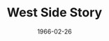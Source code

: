 ---
title: West Side Story
date: 1966-02-26
closing_date: 1966-03-05
layout: productions
featured_image: 
image_caption:
image_credit:
playbill:
category:
Theatre: Theatre Jacksonville
Venue: Little Theatre
cast:
  Riff: Frank Spolar
  Tony: Seth Wright
  Action: Alan Gjustiss
  A-Rab: Tom Bridwell
  Baby John: Conrad Peterson
  Big Deal: Bill Milton
  Diesel: Elliott Baker
  Graziella: Shirley Lightbody
  Velma: Sharon Bray
  Clarice: Ann Perez
  Pauline: Carlie Abersold
  Hazel: Darby Nelson
  Anybodys: Barbara Goodman
  Bernardo: Nolan Dingman
  Maria: Gayle Swymer
  Anita: Connie Haines
  Chino: Fernando Velandia
  Nibbles: don Jusko
  Pepe: Frank Nearhoof
  Anxious: Billy Silverman
  Consuelo: Robin Yancey
  Rosalia: Lia Olmo
  Teresita: Bonnie Stewart
  Francisca: Patsy Feinberg
  Estella: Sarah Jo Berman
  Margarita: Donna Freyberg
  Doc: Ernest Goldsmith
  Schrank: Charles Brock
  Krupke: Sid Backer
  Glad Hand: Marshall Grauer
crew:
  Director: George Ballis
  Production Designer: Larry Riddle
  Choreographer: Frank Spolar
  Musical Conductor: Al Sturchio
  Production Supervisor: A. Ira Fink
  Stage Manager:
    - Marshall Grauer
    - Eddie Oakley
  Lighting:
    - Joanna Coburn
    - Andrea Krenicky
    - Frank Berman
    - Bill Aust
  Grip:
    - Sid Backer
    - Ernest Goldsmith
    - Marshall Grauer
    - Jack Broughton
    - Charles Vance
  Flyman:
    - Harold Nearhoof
    - Sam Helfrich
    - Danny Hessel
  Costumes:
    - Mrs. Harold L. Nearhoof
    - Mrs. Martha Gilliat
    - Mrs. Henry Berman
  Properties:
    - Judy Pryor
    - Eddie Oakley
    - Andrea Krenicky
    - Maria Alarcon
  Make-up:
    - Nita James
    - Annette Grauer
    - Lois Stewart
    - Doris Thornhill
  Scenery:
    - Sid Backer
    - Mike Backer
    - Marc Backer
    - Andrea Krenicky
    - Charles Vance
    - Danny Vessel
    - Peter Kingston
    - Nita James
    - Galdys Dale
    - Harold Nearhoof
    - Sam Helfrich
    - David Goodman
    - Dave Kent
orchestra:
  Orchestra: 
    - Bernard Kaye
    - Dom Cretella
    - Simpson R. Walker, Jr.
    - Harold Tillotson
    - Don Thomspon
    - Tim Healey
    - Bill Pape
    - Tom Stidham
    - Al Hall, jr.
    - Buddy Pitts
    - Peter Browne
    - Karl Higginbotham
    - Robert Hook
    - Joe Bragg
external_links:
---